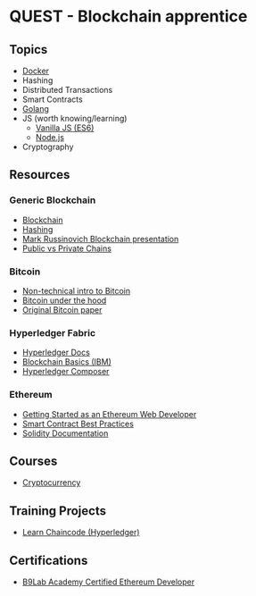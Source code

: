 # QUEST - Blockchain apprentice

## Topics
 - [Docker](https://www.docker.com/)
 - Hashing 
 - Distributed Transactions
 - Smart Contracts
 - [Golang](https://golang.org/)
 - JS (worth knowing/learning)
   - [Vanilla JS (ES6)](http://es6-features.org/)
   - [Node.js](https://nodejs.org/en/)
 - Cryptography 

 
## Resources
### Generic Blockchain
 - [Blockchain](https://en.wikipedia.org/wiki/Blockchain)
 - [Hashing](https://medium.com/@ConsenSys/blockchain-underpinnings-hashing-7f4746cbd66b)
 - [Mark Russinovich Blockchain presentation](https://onedrive.live.com/view.aspx?resid=D026B4699190F1E6!2659&ithint=file%2cpptx)
 - [Public vs Private Chains](https://blog.slock.it/public-vs-private-chain-7b7ca45044f)
### Bitcoin
 - [Non-technical intro to Bitcoin](https://www.youtube.com/watch?v=l9jOJk30eQs)
 - [Bitcoin under the hood](https://www.youtube.com/watch?v=Lx9zgZCMqXE&t=233s)
 - [Original Bitcoin paper](https://bitcoin.org/bitcoin.pdf)
### Hyperledger Fabric
 - [Hyperledger Docs](http://hyperledger-fabric.readthedocs.io/en/latest/chaincode.html)
 - [Blockchain Basics (IBM)](https://www.ibm.com/developerworks/cloud/library/cl-blockchain-basics-intro-bluemix-trs/index.html)
 - [Hyperledger Composer](https://hyperledger.github.io/composer/)
### Ethereum
 - [Getting Started as an Ethereum Web Developer](https://hackernoon.com/getting-started-as-an-ethereum-web-developer-9a2a4ab47baf)
 - [Smart Contract Best Practices](https://github.com/ConsenSys/smart-contract-best-practices)
 - [Solidity Documentation](https://solidity.readthedocs.io/en/develop/)
 ## Courses
 - [Cryptocurrency](https://www.coursera.org/learn/cryptocurrency)
 
 
## Training Projects
 - [Learn Chaincode (Hyperledger)](https://github.com/IBM-Blockchain/learn-chaincode)
 
## Certifications
 - [B9Lab Academy Certified Ethereum Developer](https://academy.b9lab.com/)
